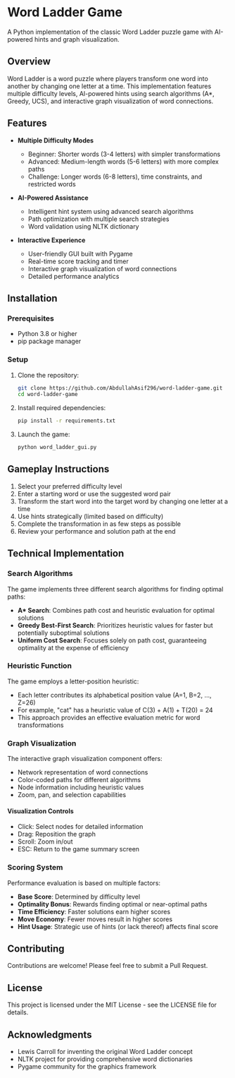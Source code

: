 # Word Ladder Game

A Python implementation of the classic Word Ladder puzzle game with AI-powered hints and graph visualization.

## Overview

Word Ladder is a word puzzle where players transform one word into another by changing one letter at a time. This implementation features multiple difficulty levels, AI-powered hints using search algorithms (A\*, Greedy, UCS), and interactive graph visualization of word connections.

## Features

- **Multiple Difficulty Modes**

  - Beginner: Shorter words (3-4 letters) with simpler transformations
  - Advanced: Medium-length words (5-6 letters) with more complex paths
  - Challenge: Longer words (6-8 letters), time constraints, and restricted words

- **AI-Powered Assistance**

  - Intelligent hint system using advanced search algorithms
  - Path optimization with multiple search strategies
  - Word validation using NLTK dictionary

- **Interactive Experience**
  - User-friendly GUI built with Pygame
  - Real-time score tracking and timer
  - Interactive graph visualization of word connections
  - Detailed performance analytics

## Installation

### Prerequisites

- Python 3.8 or higher
- pip package manager

### Setup

1. Clone the repository:

   ```bash
   git clone https://github.com/AbdullahAsif296/word-ladder-game.git
   cd word-ladder-game
   ```

2. Install required dependencies:

   ```bash
   pip install -r requirements.txt
   ```

3. Launch the game:
   ```bash
   python word_ladder_gui.py
   ```

## Gameplay Instructions

1. Select your preferred difficulty level
2. Enter a starting word or use the suggested word pair
3. Transform the start word into the target word by changing one letter at a time
4. Use hints strategically (limited based on difficulty)
5. Complete the transformation in as few steps as possible
6. Review your performance and solution path at the end

## Technical Implementation

### Search Algorithms

The game implements three different search algorithms for finding optimal paths:

- **A\* Search**: Combines path cost and heuristic evaluation for optimal solutions
- **Greedy Best-First Search**: Prioritizes heuristic values for faster but potentially suboptimal solutions
- **Uniform Cost Search**: Focuses solely on path cost, guaranteeing optimality at the expense of efficiency

### Heuristic Function

The game employs a letter-position heuristic:

- Each letter contributes its alphabetical position value (A=1, B=2, ..., Z=26)
- For example, "cat" has a heuristic value of C(3) + A(1) + T(20) = 24
- This approach provides an effective evaluation metric for word transformations

### Graph Visualization

The interactive graph visualization component offers:

- Network representation of word connections
- Color-coded paths for different algorithms
- Node information including heuristic values
- Zoom, pan, and selection capabilities

#### Visualization Controls

- Click: Select nodes for detailed information
- Drag: Reposition the graph
- Scroll: Zoom in/out
- ESC: Return to the game summary screen

### Scoring System

Performance evaluation is based on multiple factors:

- **Base Score**: Determined by difficulty level
- **Optimality Bonus**: Rewards finding optimal or near-optimal paths
- **Time Efficiency**: Faster solutions earn higher scores
- **Move Economy**: Fewer moves result in higher scores
- **Hint Usage**: Strategic use of hints (or lack thereof) affects final score

## Contributing

Contributions are welcome! Please feel free to submit a Pull Request.

## License

This project is licensed under the MIT License - see the LICENSE file for details.

## Acknowledgments

- Lewis Carroll for inventing the original Word Ladder concept
- NLTK project for providing comprehensive word dictionaries
- Pygame community for the graphics framework
